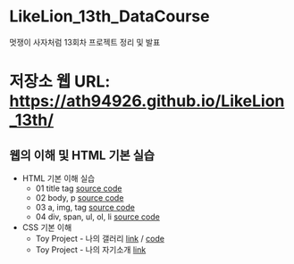 # LikeLion_13th_DataCourse
멋쟁이 사자처럼 13회차 프로젝트 정리 및 발표
# 저장소 웹 URL: https://ath94926.github.io/LikeLion_13th/
## 웹의 이해 및 HTML 기본 실습
* HTML 기본 이해 실습
  * 01 title tag [source code](https://github.com/ath94926/LikeLion_13th/blob/main/class_html/01_html_title.html)
  * 02 body, p [source code](https://github.com/ath94926/LikeLion_13th/blob/main/class_html/02_html_title.html)
  * 03 a, img, tag [source code](https://github.com/ath94926/LikeLion_13th/blob/main/class_html/03_html_title.html)
  * 04 div, span, ul, ol, li [source code](https://github.com/ath94926/LikeLion_13th/blob/main/class_html/04_html_title.html)
* CSS 기본 이해
  * Toy Project - 나의 갤러리 [link](https://ath94926.github.io/LikeLion_13th/class_html/14_img_gallery.html) / [code](https://github.com/ath94926/LikeLion_13th/blob/main/class_html/14_img_gallery.html)
  * Toy Project - 나의 자기소개 [link](https://ath94926.github.io/LikeLion_13th/class_html/main)
